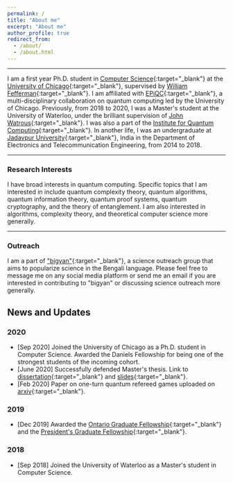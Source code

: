 ```yaml
---
permalink: /
title: "About me"
excerpt: "About me"
author_profile: true
redirect_from: 
  - /about/
  - /about.html
---
```


------
I am a first year Ph.D. student in [Computer Science](https://computerscience.uchicago.edu){:target="_blank"} at the [University of Chicago](https://www.uchicago.edu){:target="_blank"}, supervised by [William Fefferman](http://www.billfefferman.com){:target="_blank"}. I am affiliated with [EPiQC](https://www.epiqc.cs.uchicago.edu){:target="_blank"}, a multi-disciplinary collaboration on quantum computing led by the University of Chicago. Previously, from 2018 to 2020, I was a Master's student at the University of Waterloo, under the brilliant supervision of [John Watrous](https://cs.uwaterloo.ca/~watrous/){:target="_blank"}. I was also a part of the [Institute for Quantum Computing](https://uwaterloo.ca/institute-for-quantum-computing/){:target="_blank"}. In another life, I was an undergraduate at [Jadavpur University](http://www.jaduniv.edu.in){:target="_blank"}, India in the Department of Electronics and Telecommunication Engineering, from 2014 to 2018.

------

### Research Interests 

I have broad interests in quantum computing. Specific topics that I am interested in include quantum complexity theory, quantum algorithms, quantum information theory, quantum proof systems, quantum cryptography, and the theory of entanglement. I am also interested in algorithms, complexity theory, and theoretical computer science more generally.

-----

### Outreach

I am a part of ["bigyan"](https://bigyan.org.in){:target="_blank"}, a science outreach group that aims to popularize science in the Bengali language. Please feel free to message me on any social media platform or send me an email if you are interested in contributing to "bigyan" or discussing science outreach more generally.


News and Updates
------
### 2020
- [Sep 2020] Joined the University of Chicago as a Ph.D. student in Computer Science. Awarded the Daniels Fellowship for being one of the strongest students of the incoming cohort.
- [June 2020] Successfully defended Master's thesis. Link to [dissertation](https://uwspace.uwaterloo.ca/handle/10012/16056){:target="_blank"} and [slides](/files/slides.pdf){:target="_blank"}.
- [Feb 2020] Paper on one-turn quantum refereed games uploaded on [arxiv](https://arxiv.org/abs/2002.01509){:target="_blank"}.

### 2019
- [Dec 2019] Awarded the [Ontario Graduate Fellowship](https://uwaterloo.ca/graduate-studies-postdoctoral-affairs/awards/ontario-graduate-fellowships){:target="_blank"} and the [President's Graduate Fellowship](https://uwaterloo.ca/graduate-studies-postdoctoral-affairs/current-students/internal-waterloo-awards/presidents-graduate-scholarship){:target="_blank"}.

### 2018
- [Sep 2018] Joined the University of Waterloo as a Master's student in Computer Science.